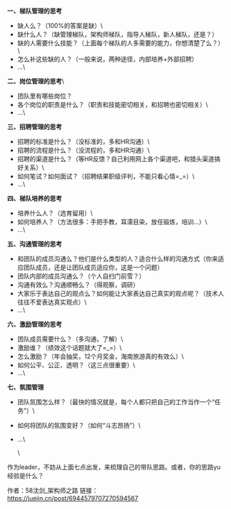 **一、梯队管理的思考**

- 缺人么？（100%的答案是缺）\
- 缺什么人？（缺管理梯队，架构师梯队，指导人梯队，新人梯队，还是？）
- 缺的人需要什么技能？（上面每个梯队的人多需要的能力，你想清楚了么？）\
- 怎么补这些缺的人？（一般来说，两种途径，内部培养+外部招聘）
- ...\

**二、岗位管理的思考**\

- 团队里有哪些岗位？
- 各个岗位的职责是什么？（职责和技能密切相关，和招聘也密切相关）\
- ...\

**三、招聘管理的思考**

- 招聘的标准是什么？（没标准的，多和HR沟通）\
- 招聘的流程是什么？（没流程的，多和HR沟通）\
- 招聘的渠道是什么？（等HR反馈？自己利用网上各个渠道吧，和猎头渠道搞好关系）\
- 如何笔试？如何面试？（招聘结果职级评判，不能只看心情=_=）\
- ...\

**四、梯队培养的思考**

- 培养什么人？（选育留用）\
- 如何培养人？（方法很多：手把手教，耳濡目染，放任锻炼，培训...）\
- ...\

**五、沟通管理的思考**

- 和团队的成员沟通么？他们是什么类型的人？适合什么样的沟通方式（你来适应团队成员，还是让团队成员适应你，这是一个问题）
- 团队内部的成员沟通么？（个人自扫门前雪？）
- 沟通有效么？沟通顺畅么？（得观察，调研）
- 大家乐于表达自己的观点么？如何能让大家表达自己真实的观点呢？（技术人往往不爱表达真实观点）\
- ...\

**六、激励管理的思考**

- 团队成员需要什么？（多沟通，了解）\
- 激励谁？（绩效这个话题就大了=_=）\
- 怎么激励？（年会抽奖，12个月奖金，海南旅游真的有效么）\
- 如何公平、公正、透明？（这三点很重要）\
- ...\

**七、氛围管理**

- 团队氛围怎么样？（最快的情况就是，每个人都只把自己的工作当作一个“任务”）\
- 如何将团队的氛围变好？（如何“斗志昂扬”）\
- ...\

  \

作为leader，不妨从上面七点出发，来梳理自己的带队思路。或者，你的思路yu经验是什么？


作者：58沈剑_架构师之路
链接：https://juejin.cn/post/6944579707270594567